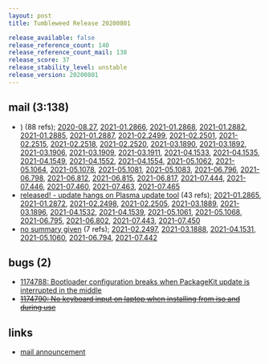 ```yaml
---
layout: post
title: Tumbleweed Release 20200801

release_available: false
release_reference_count: 140
release_reference_count_mail: 138
release_score: 37
release_stability_level: unstable
release_version: 20200801
---
```


## mail (3:138)

- [)](https://lists.opensuse.org/opensuse-factory/2020-08/msg00010.html) (88 refs); [2020-08.27](https://lists.opensuse.org/opensuse-factory/2020-08/msg00027.html), [2021-01.2866](https://lists.opensuse.org/archives/list/factory@lists.opensuse.org/thread/N7AJDPQ4QC4GFCFK3BTNORVAVIMR6USH), [2021-01.2868](https://lists.opensuse.org/archives/list/factory@lists.opensuse.org/thread/2T4VX7Y5RDUHEM75B2XAO3MCE5NVDE54), [2021-01.2882](https://lists.opensuse.org/archives/list/factory@lists.opensuse.org/thread/TG46TRW4M2RLWUOX7CJXHOHPB4O7IQJJ), [2021-01.2885](https://lists.opensuse.org/archives/list/factory@lists.opensuse.org/thread/NZXQYWH7OPZRXE6C2K3IICWYJC6VVSWM), [2021-01.2887](https://lists.opensuse.org/archives/list/factory@lists.opensuse.org/thread/HLHKYBLX5ZCLG7JA3BTQXCNBOARVABBH), [2021-02.2499](https://lists.opensuse.org/archives/list/factory@lists.opensuse.org/thread/N7AJDPQ4QC4GFCFK3BTNORVAVIMR6USH), [2021-02.2501](https://lists.opensuse.org/archives/list/factory@lists.opensuse.org/thread/2T4VX7Y5RDUHEM75B2XAO3MCE5NVDE54), [2021-02.2515](https://lists.opensuse.org/archives/list/factory@lists.opensuse.org/thread/TG46TRW4M2RLWUOX7CJXHOHPB4O7IQJJ), [2021-02.2518](https://lists.opensuse.org/archives/list/factory@lists.opensuse.org/thread/NZXQYWH7OPZRXE6C2K3IICWYJC6VVSWM), [2021-02.2520](https://lists.opensuse.org/archives/list/factory@lists.opensuse.org/thread/HLHKYBLX5ZCLG7JA3BTQXCNBOARVABBH), [2021-03.1890](https://lists.opensuse.org/archives/list/factory@lists.opensuse.org/thread/N7AJDPQ4QC4GFCFK3BTNORVAVIMR6USH), [2021-03.1892](https://lists.opensuse.org/archives/list/factory@lists.opensuse.org/thread/2T4VX7Y5RDUHEM75B2XAO3MCE5NVDE54), [2021-03.1906](https://lists.opensuse.org/archives/list/factory@lists.opensuse.org/thread/TG46TRW4M2RLWUOX7CJXHOHPB4O7IQJJ), [2021-03.1909](https://lists.opensuse.org/archives/list/factory@lists.opensuse.org/thread/NZXQYWH7OPZRXE6C2K3IICWYJC6VVSWM), [2021-03.1911](https://lists.opensuse.org/archives/list/factory@lists.opensuse.org/thread/HLHKYBLX5ZCLG7JA3BTQXCNBOARVABBH), [2021-04.1533](https://lists.opensuse.org/archives/list/factory@lists.opensuse.org/thread/N7AJDPQ4QC4GFCFK3BTNORVAVIMR6USH), [2021-04.1535](https://lists.opensuse.org/archives/list/factory@lists.opensuse.org/thread/2T4VX7Y5RDUHEM75B2XAO3MCE5NVDE54), [2021-04.1549](https://lists.opensuse.org/archives/list/factory@lists.opensuse.org/thread/TG46TRW4M2RLWUOX7CJXHOHPB4O7IQJJ), [2021-04.1552](https://lists.opensuse.org/archives/list/factory@lists.opensuse.org/thread/NZXQYWH7OPZRXE6C2K3IICWYJC6VVSWM), [2021-04.1554](https://lists.opensuse.org/archives/list/factory@lists.opensuse.org/thread/HLHKYBLX5ZCLG7JA3BTQXCNBOARVABBH), [2021-05.1062](https://lists.opensuse.org/archives/list/factory@lists.opensuse.org/thread/N7AJDPQ4QC4GFCFK3BTNORVAVIMR6USH), [2021-05.1064](https://lists.opensuse.org/archives/list/factory@lists.opensuse.org/thread/2T4VX7Y5RDUHEM75B2XAO3MCE5NVDE54), [2021-05.1078](https://lists.opensuse.org/archives/list/factory@lists.opensuse.org/thread/TG46TRW4M2RLWUOX7CJXHOHPB4O7IQJJ), [2021-05.1081](https://lists.opensuse.org/archives/list/factory@lists.opensuse.org/thread/NZXQYWH7OPZRXE6C2K3IICWYJC6VVSWM), [2021-05.1083](https://lists.opensuse.org/archives/list/factory@lists.opensuse.org/thread/HLHKYBLX5ZCLG7JA3BTQXCNBOARVABBH), [2021-06.796](https://lists.opensuse.org/archives/list/factory@lists.opensuse.org/thread/N7AJDPQ4QC4GFCFK3BTNORVAVIMR6USH), [2021-06.798](https://lists.opensuse.org/archives/list/factory@lists.opensuse.org/thread/2T4VX7Y5RDUHEM75B2XAO3MCE5NVDE54), [2021-06.812](https://lists.opensuse.org/archives/list/factory@lists.opensuse.org/thread/TG46TRW4M2RLWUOX7CJXHOHPB4O7IQJJ), [2021-06.815](https://lists.opensuse.org/archives/list/factory@lists.opensuse.org/thread/NZXQYWH7OPZRXE6C2K3IICWYJC6VVSWM), [2021-06.817](https://lists.opensuse.org/archives/list/factory@lists.opensuse.org/thread/HLHKYBLX5ZCLG7JA3BTQXCNBOARVABBH), [2021-07.444](https://lists.opensuse.org/archives/list/factory@lists.opensuse.org/thread/N7AJDPQ4QC4GFCFK3BTNORVAVIMR6USH), [2021-07.446](https://lists.opensuse.org/archives/list/factory@lists.opensuse.org/thread/2T4VX7Y5RDUHEM75B2XAO3MCE5NVDE54), [2021-07.460](https://lists.opensuse.org/archives/list/factory@lists.opensuse.org/thread/TG46TRW4M2RLWUOX7CJXHOHPB4O7IQJJ), [2021-07.463](https://lists.opensuse.org/archives/list/factory@lists.opensuse.org/thread/NZXQYWH7OPZRXE6C2K3IICWYJC6VVSWM), [2021-07.465](https://lists.opensuse.org/archives/list/factory@lists.opensuse.org/thread/HLHKYBLX5ZCLG7JA3BTQXCNBOARVABBH)
- [released! - update hangs on Plasma update tool](https://lists.opensuse.org/opensuse-factory/2020-08/msg00007.html) (43 refs); [2021-01.2865](https://lists.opensuse.org/archives/list/factory@lists.opensuse.org/thread/UZMUMCCSVTXYTI3AE7J5KH237MKIJZQK), [2021-01.2872](https://lists.opensuse.org/archives/list/factory@lists.opensuse.org/thread/5KWBKRNJ4YIAHUOLGHFUXINOYCDLVZLJ), [2021-02.2498](https://lists.opensuse.org/archives/list/factory@lists.opensuse.org/thread/UZMUMCCSVTXYTI3AE7J5KH237MKIJZQK), [2021-02.2505](https://lists.opensuse.org/archives/list/factory@lists.opensuse.org/thread/5KWBKRNJ4YIAHUOLGHFUXINOYCDLVZLJ), [2021-03.1889](https://lists.opensuse.org/archives/list/factory@lists.opensuse.org/thread/UZMUMCCSVTXYTI3AE7J5KH237MKIJZQK), [2021-03.1896](https://lists.opensuse.org/archives/list/factory@lists.opensuse.org/thread/5KWBKRNJ4YIAHUOLGHFUXINOYCDLVZLJ), [2021-04.1532](https://lists.opensuse.org/archives/list/factory@lists.opensuse.org/thread/UZMUMCCSVTXYTI3AE7J5KH237MKIJZQK), [2021-04.1539](https://lists.opensuse.org/archives/list/factory@lists.opensuse.org/thread/5KWBKRNJ4YIAHUOLGHFUXINOYCDLVZLJ), [2021-05.1061](https://lists.opensuse.org/archives/list/factory@lists.opensuse.org/thread/UZMUMCCSVTXYTI3AE7J5KH237MKIJZQK), [2021-05.1068](https://lists.opensuse.org/archives/list/factory@lists.opensuse.org/thread/5KWBKRNJ4YIAHUOLGHFUXINOYCDLVZLJ), [2021-06.795](https://lists.opensuse.org/archives/list/factory@lists.opensuse.org/thread/UZMUMCCSVTXYTI3AE7J5KH237MKIJZQK), [2021-06.802](https://lists.opensuse.org/archives/list/factory@lists.opensuse.org/thread/5KWBKRNJ4YIAHUOLGHFUXINOYCDLVZLJ), [2021-07.443](https://lists.opensuse.org/archives/list/factory@lists.opensuse.org/thread/UZMUMCCSVTXYTI3AE7J5KH237MKIJZQK), [2021-07.450](https://lists.opensuse.org/archives/list/factory@lists.opensuse.org/thread/5KWBKRNJ4YIAHUOLGHFUXINOYCDLVZLJ)
- [no summary given](https://lists.opensuse.org/archives/list/factory@lists.opensuse.org/thread/IMZOGRZF5K5JH6STAMJTCBF474UXAB2J) (7 refs); [2021-02.2497](https://lists.opensuse.org/archives/list/factory@lists.opensuse.org/thread/IMZOGRZF5K5JH6STAMJTCBF474UXAB2J), [2021-03.1888](https://lists.opensuse.org/archives/list/factory@lists.opensuse.org/thread/IMZOGRZF5K5JH6STAMJTCBF474UXAB2J), [2021-04.1531](https://lists.opensuse.org/archives/list/factory@lists.opensuse.org/thread/IMZOGRZF5K5JH6STAMJTCBF474UXAB2J), [2021-05.1060](https://lists.opensuse.org/archives/list/factory@lists.opensuse.org/thread/IMZOGRZF5K5JH6STAMJTCBF474UXAB2J), [2021-06.794](https://lists.opensuse.org/archives/list/factory@lists.opensuse.org/thread/IMZOGRZF5K5JH6STAMJTCBF474UXAB2J), [2021-07.442](https://lists.opensuse.org/archives/list/factory@lists.opensuse.org/thread/IMZOGRZF5K5JH6STAMJTCBF474UXAB2J)

## bugs (2)

<!--more-->

- [1174788: Bootloader configuration breaks when PackageKit update is interrupted in the middle](https://bugzilla.opensuse.org/show_bug.cgi?id=1174788)
- ~~[1174790: No keyboard input on laptop when installing from iso and during use](https://bugzilla.opensuse.org/show_bug.cgi?id=1174790)~~



## links

- [mail announcement](https://lists.opensuse.org/archives/list/factory@lists.opensuse.org/thread/IMZOGRZF5K5JH6STAMJTCBF474UXAB2J)
